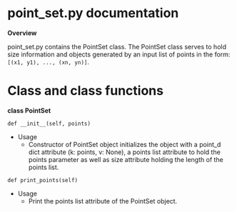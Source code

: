 # point_set.py documentation

**Overview**

point_set.py contains the PointSet class. The PointSet class serves to hold size information and objects generated by an
input list of points in the form: `[(x1, y1), ..., (xn, yn)]`.

# Class and class functions

**class PointSet**

`def __init__(self, points)`
* Usage
    * Constructor of PointSet object initializes the object with a point_d dict attribute (k: points, v: None), a points
    list attribute to hold the points parameter as well as size attribute holding the length of the points list.
    
`def print_points(self)`
* Usage
    * Print the points list attribute of the PointSet object.
    